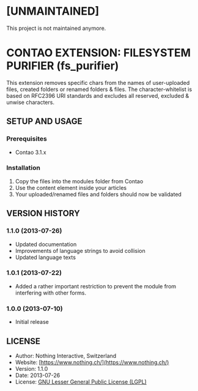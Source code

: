 # [UNMAINTAINED]
This project is not maintained anymore.

# CONTAO EXTENSION: FILESYSTEM PURIFIER (fs_purifier)
This extension removes specific chars from the names of user-uploaded files, created folders or renamed folders & files.
The character-whitelist is based on RFC2396 URI standards and excludes all reserved, excluded & unwise characters.

## SETUP AND USAGE
### Prerequisites
 * Contao 3.1.x

### Installation
1. Copy the files into the modules folder from Contao
2. Use the content element inside your articles
3. Your uploaded/renamed files and folders should now be validated

## VERSION HISTORY

### 1.1.0 (2013-07-26)
* Updated documentation
* Improvements of language strings to avoid collision
* Updated language texts

### 1.0.1 (2013-07-22)
*  Added a rather important restriction to prevent the module from interfering with other forms.

### 1.0.0 (2013-07-10)
 * Initial release

## LICENSE
* Author:		Nothing Interactive, Switzerland
* Website: 		[https://www.nothing.ch/](https://www.nothing.ch/)
* Version: 		1.1.0
* Date: 		2013-07-26
* License: 		[GNU Lesser General Public License (LGPL)](http://www.gnu.org/licenses/lgpl.html)
